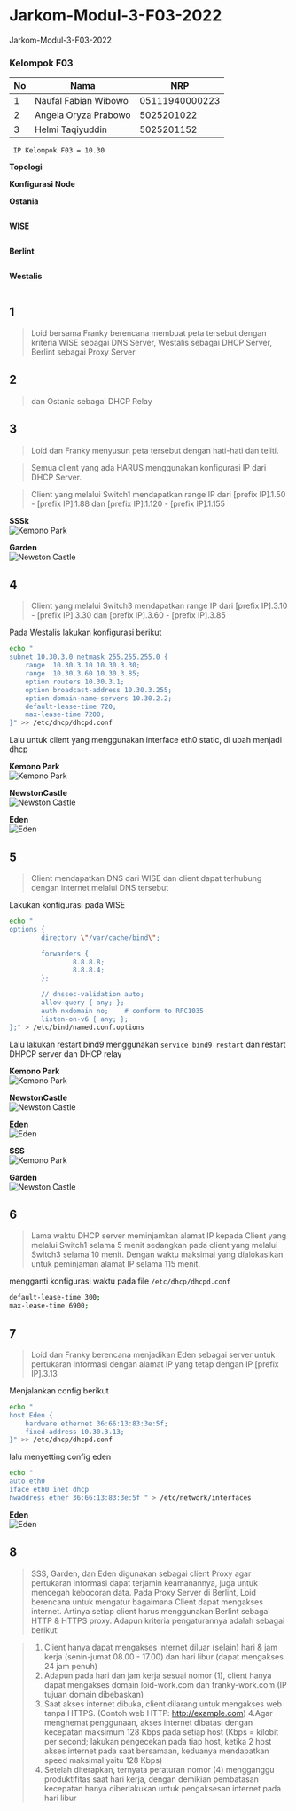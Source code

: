# Jarkom-Modul-3-F03-2022
Jarkom-Modul-3-F03-2022

### Kelompok F03

| **No** | **Nama**                   | **NRP**    |
| ------ | -------------------------- | ---------- |
| 1      | Naufal Fabian Wibowo    | 05111940000223 |
| 2      | Angela Oryza Prabowo          | 5025201022 |
| 3      | Helmi Taqiyuddin | 5025201152 |

``` IP Kelompok F03 = 10.30``` 

**Topologi**


**Konfigurasi Node**

**Ostania**
```

```

**WISE**
```

```

**Berlint**
```

```

**Westalis**
```

```


## 1
> Loid bersama Franky berencana membuat peta tersebut dengan kriteria WISE sebagai DNS Server, Westalis sebagai DHCP Server, Berlint sebagai Proxy Server


## 2
> dan Ostania sebagai DHCP Relay


## 3
> Loid dan Franky menyusun peta tersebut dengan hati-hati dan teliti.

> Semua client yang ada HARUS menggunakan konfigurasi IP dari DHCP Server.

> Client yang melalui Switch1 mendapatkan range IP dari [prefix IP].1.50 - [prefix IP].1.88 dan [prefix IP].1.120 - [prefix IP].1.155

**SSSk** 
    <br>
    <picture>
     <img alt="Kemono Park" src="https://github.com/naufalfabian/Jarkom-Modul-3-F03-2022/blob/main/dokumetasi/4-4.png?raw=true">
    </picture>
    
**Garden**
<br>
    <picture>
     <img alt="Newston Castle" src="https://github.com/naufalfabian/Jarkom-Modul-3-F03-2022/blob/main/dokumetasi/4-5.png?raw=true">
    </picture>



## 4
> Client yang melalui Switch3 mendapatkan range IP dari [prefix IP].3.10 - [prefix IP].3.30 dan [prefix IP].3.60 - [prefix IP].3.85

Pada Westalis lakukan konfigurasi berikut
```bash
echo "
subnet 10.30.3.0 netmask 255.255.255.0 {
    range  10.30.3.10 10.30.3.30;
    range  10.30.3.60 10.30.3.85;
    option routers 10.30.3.1;
    option broadcast-address 10.30.3.255;
    option domain-name-servers 10.30.2.2;
    default-lease-time 720;
    max-lease-time 7200;
}" >> /etc/dhcp/dhcpd.conf
```

Lalu untuk client yang menggunakan interface eth0 static, di ubah menjadi dhcp

**Kemono Park** 
    <br>
    <picture>
     <img alt="Kemono Park" src="https://github.com/naufalfabian/Jarkom-Modul-3-F03-2022/blob/main/dokumetasi/4-1.png?raw=true">
    </picture>
    
**NewstonCastle**
<br>
    <picture>
     <img alt="Newston Castle" src="https://github.com/naufalfabian/Jarkom-Modul-3-F03-2022/blob/main/dokumetasi/4-2.png?raw=true">
    </picture>
    
**Eden**
<br>
    <picture>
     <img alt="Eden" src="https://github.com/naufalfabian/Jarkom-Modul-3-F03-2022/blob/main/dokumetasi/4-3.png?raw=true">
    </picture>

## 5
> Client mendapatkan DNS dari WISE dan client dapat terhubung dengan internet melalui DNS tersebut

Lakukan konfigurasi pada WISE
```bash
echo "
options {
        directory \"/var/cache/bind\";

        forwarders {
                8.8.8.8;
                8.8.8.4;
        };

        // dnssec-validation auto;
        allow-query { any; };
        auth-nxdomain no;    # conform to RFC1035
        listen-on-v6 { any; };
};" > /etc/bind/named.conf.options
```

Lalu lakukan restart bind9 menggunakan `service bind9 restart` dan restart DHPCP server dan DHCP relay

**Kemono Park** 
    <br>
    <picture>
     <img alt="Kemono Park" src="https://github.com/naufalfabian/Jarkom-Modul-3-F03-2022/blob/main/dokumetasi/5-3.png?raw=true">
    </picture>
    
**NewstonCastle**
<br>
    <picture>
     <img alt="Newston Castle" src="https://github.com/naufalfabian/Jarkom-Modul-3-F03-2022/blob/main/dokumetasi/5-2.png?raw=true">
    </picture>
    
**Eden**
<br>
    <picture>
     <img alt="Eden" src="https://github.com/naufalfabian/Jarkom-Modul-3-F03-2022/blob/main/dokumetasi/5-1.png?raw=true">
    </picture>

**SSS** 
    <br>
    <picture>
     <img alt="Kemono Park" src="https://github.com/naufalfabian/Jarkom-Modul-3-F03-2022/blob/main/dokumetasi/5-4.png?raw=true">
    </picture>
    
**Garden**
<br>
    <picture>
     <img alt="Newston Castle" src="https://github.com/naufalfabian/Jarkom-Modul-3-F03-2022/blob/main/dokumetasi/5-5.png?raw=true">
    </picture>

## 6
> Lama waktu DHCP server meminjamkan alamat IP kepada Client yang melalui Switch1 selama 5 menit sedangkan pada client yang melalui Switch3 selama 10 menit. Dengan waktu maksimal yang dialokasikan untuk peminjaman alamat IP selama 115 menit. 

mengganti konfigurasi waktu pada file `/etc/dhcp/dhcpd.conf `
```bash
default-lease-time 300;
max-lease-time 6900;
```


## 7
> Loid dan Franky berencana menjadikan Eden sebagai server untuk pertukaran informasi dengan alamat IP yang tetap dengan IP [prefix IP].3.13

Menjalankan config berikut
```bash
echo "
host Eden {
    hardware ethernet 36:66:13:83:3e:5f;
    fixed-address 10.30.3.13;
}" >> /etc/dhcp/dhcpd.conf

```
lalu menyetting config eden
```bash
echo "
auto eth0
iface eth0 inet dhcp
hwaddress ether 36:66:13:83:3e:5f " > /etc/network/interfaces
```
**Eden**
<br>
    <picture>
     <img alt="Eden" src="https://github.com/naufalfabian/Jarkom-Modul-3-F03-2022/blob/main/dokumetasi/6.png?raw=true">
    </picture>

## 8
> SSS, Garden, dan Eden digunakan sebagai client Proxy agar pertukaran informasi dapat terjamin keamanannya, juga untuk mencegah kebocoran data.
> Pada Proxy Server di Berlint, Loid berencana untuk mengatur bagaimana Client dapat mengakses internet. Artinya setiap client harus menggunakan Berlint sebagai HTTP & HTTPS proxy. Adapun kriteria pengaturannya adalah sebagai berikut:

> 1. Client hanya dapat mengakses internet diluar (selain) hari & jam kerja (senin-jumat 08.00 - 17.00) dan hari libur (dapat mengakses 24 jam penuh)
> 2. Adapun pada hari dan jam kerja sesuai nomor (1), client hanya dapat mengakses domain loid-work.com dan franky-work.com (IP tujuan domain dibebaskan)
> 3. Saat akses internet dibuka, client dilarang untuk mengakses web tanpa HTTPS. (Contoh web HTTP: http://example.com)
> 4.Agar menghemat penggunaan, akses internet dibatasi dengan kecepatan maksimum 128 Kbps pada setiap host (Kbps = kilobit per second; lakukan pengecekan pada tiap host, ketika 2 host akses internet pada saat bersamaan, keduanya mendapatkan speed maksimal yaitu 128 Kbps)
> 5. Setelah diterapkan, ternyata peraturan nomor (4) mengganggu produktifitas saat hari kerja, dengan demikian pembatasan kecepatan hanya diberlakukan untuk pengaksesan internet pada hari libur


